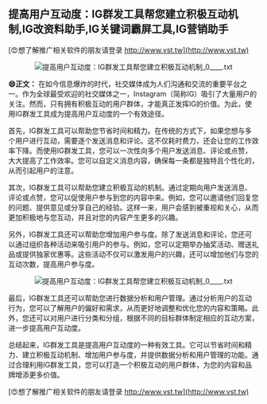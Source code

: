 ## **提高用户互动度：IG群发工具帮您建立积极互动机制,IG改资料助手,IG关键词霸屏工具,IG营销助手**

[😍想了解推广相关软件的朋友请登录 http://www.vst.tw](http://www.vst.tw)

 <center><img src="https://vst.tw/MP4/tuiguang/png/1.png" alt="提高用户互动度：IG群发工具帮您建立积极互动机制_0____.txt"></center>

**😄正文：**
在如今信息爆炸的时代，社交媒体成为人们沟通和交流的重要平台之一。作为全球最受欢迎的社交媒体之一，Instagram（简称IG）吸引了大量用户的关注。然而，只有拥有积极互动的用户群体，才能真正发挥IG的价值。为此，使用IG群发工具成为提高用户互动度的一个有效途径。

首先，IG群发工具可以帮助您节省时间和精力。在传统的方式下，如果您想与多个用户进行互动，需要逐个发送消息和评论。这不仅耗时费力，还会让您的工作效率下降。而使用IG群发工具，您可以一次性向多个用户发送消息、评论或点赞，大大提高了工作效率。您可以自定义消息内容，确保每一条都是独特且个性化的，从而引起用户的注意。

其次，IG群发工具可以帮助您建立积极互动的机制。通过定期向用户发送消息、评论或点赞，您可以促使用户参与到您的内容中来。例如，您可以邀请他们回复您的问题、提供意见或分享自己的经验。这样一来，用户会感到被重视和关心，从而更加积极地与您互动，并且对您的内容产生更多的兴趣。

另外，IG群发工具还可以帮助您增加用户参与度。除了发送消息和评论，您还可以通过组织各种活动来吸引用户的参与。例如，您可以定期举办抽奖活动、赠送礼品或提供独家优惠等。这些活动不仅可以激发用户的兴趣，还可以增加他们与您的互动次数，提高用户参与度。

 <center><img src="https://vst.tw/MP4/tuiguang/png/8.png" alt="提高用户互动度：IG群发工具帮您建立积极互动机制_0____.txt"></center>

最后，IG群发工具还可以帮助您进行数据分析和用户管理。通过分析用户的互动行为，您可以了解用户的偏好和需求，从而更好地调整和优化您的内容和策略。此外，您还可以对用户进行分类和分组，根据不同的目标群体制定相应的互动方案，进一步提高用户互动度。

总结起来，IG群发工具是提高用户互动度的一种有效工具。它可以节省时间和精力、建立积极互动机制、增加用户参与度，并提供数据分析和用户管理的功能。通过合理利用IG群发工具，您可以打造一个积极互动的用户群体，为您的内容和品牌增添更多价值。

[😍想了解推广相关软件的朋友请登录 http://www.vst.tw](http://www.vst.tw)



